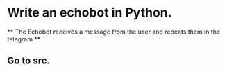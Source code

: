 #  Write an echobot in Python.
** The Echobot receives a message from the user and repeats them in the telegram **
## Go to src.